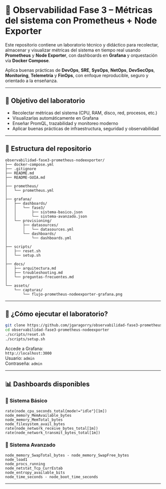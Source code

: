 # 📘 Observabilidad Fase 3 – Métricas del sistema con Prometheus + Node Exporter

Este repositorio contiene un laboratorio técnico y didáctico para recolectar, almacenar y visualizar métricas del sistema en tiempo real usando **Prometheus** y **Node Exporter**, con dashboards en **Grafana** y orquestación vía **Docker Compose**.

Aplica buenas prácticas de **DevOps**, **SRE**, **SysOps**, **NetOps**, **DevSecOps**, **Monitoring**, **Telemetría** y **FinOps**, con enfoque reproducible, seguro y orientado a la enseñanza.

---

## 🎯 Objetivo del laboratorio

- Recolectar métricas del sistema (CPU, RAM, disco, red, procesos, etc.)
- Visualizarlas automáticamente en Grafana
- Enseñar PromQL, trazabilidad y monitoreo moderno
- Aplicar buenas prácticas de infraestructura, seguridad y observabilidad

---

## 🧱 Estructura del repositorio

```
observabilidad-fase3-prometheus-nodeexporter/
├── docker-compose.yml
├── .gitignore
├── README.md
├── README-GUIA.md
│
├── prometheus/
│   └── prometheus.yml
│
├── grafana/
│   ├── dashboards/
│   │   └── fase3/
│   │       ├── sistema-basico.json
│   │       └── sistema-avanzado.json
│   └── provisioning/
│       ├── datasources/
│       │   └── datasources.yml
│       └── dashboards/
│           └── dashboards.yml
│
├── scripts/
│   ├── reset.sh
│   └── setup.sh
│
├── docs/
│   ├── arquitectura.md
│   ├── troubleshooting.md
│   └── preguntas-frecuentes.md
│
└── assets/
    └── capturas/
        └── flujo-prometheus-nodeexporter-grafana.png
```

---

## 🚀 ¿Cómo ejecutar el laboratorio?

```bash
git clone https://github.com/jgaragorry/observabilidad-fase3-prometheus-nodeexporter.git
cd observabilidad-fase3-prometheus-nodeexporter
./scripts/reset.sh
./scripts/setup.sh
```

Accede a Grafana:  
`http://localhost:3000`  
Usuario: `admin`  
Contraseña: `admin`

---

## 📊 Dashboards disponibles

### 🧩 Sistema Básico

```promql
rate(node_cpu_seconds_total{mode!="idle"}[1m])
node_memory_MemAvailable_bytes
node_memory_MemTotal_bytes
node_filesystem_avail_bytes
rate(node_network_receive_bytes_total[1m])
rate(node_network_transmit_bytes_total[1m])
```

### 🧠 Sistema Avanzado

```promql
node_memory_SwapTotal_bytes - node_memory_SwapFree_bytes
node_load1
node_procs_running
node_netstat_Tcp_CurrEstab
node_entropy_available_bits
node_time_seconds - node_boot_time_seconds
```

---

